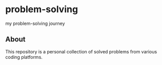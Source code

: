 # problem-solving
my problem-solving journey

## About
This repository is a personal collection of solved problems from various coding platforms.
